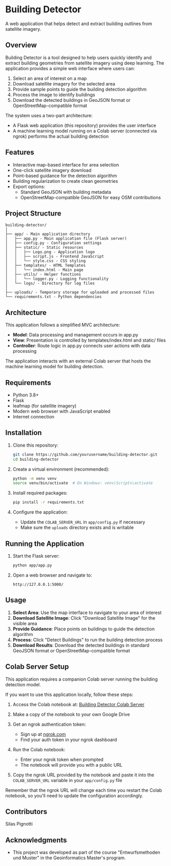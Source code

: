 # Building Detector

A web application that helps detect and extract building outlines from satellite imagery.

## Overview

Building Detector is a tool designed to help users quickly identify and extract building geometries from satellite imagery using deep learning. The application provides a simple web interface where users can:

1. Select an area of interest on a map
2. Download satellite imagery for the selected area
3. Provide sample points to guide the building detection algorithm
4. Process the image to identify buildings
5. Download the detected buildings in GeoJSON format or OpenStreetMap-compatible format

The system uses a two-part architecture:
- A Flask web application (this repository) provides the user interface
- A machine learning model running on a Colab server (connected via ngrok) performs the actual building detection

## Features

- Interactive map-based interface for area selection
- One-click satellite imagery download
- Point-based guidance for the detection algorithm
- Building regularization to create clean geometries
- Export options:
  - Standard GeoJSON with building metadata
  - OpenStreetMap-compatible GeoJSON for easy OSM contributions

## Project Structure

```
building-detector/
│
├── app/ - Main application directory
│   ├── app.py - Main application file (Flask server)
│   ├── config.py - Configuration settings
│   ├── static/ - Static resources
│   │   ├── Logo.png - Application logo
│   │   ├── script.js - Frontend JavaScript
│   │   └── style.css - CSS styling
│   ├── templates/ - HTML Templates
│   │   └── index.html - Main page
│   ├── utils/ - Helper functions
│   │   └── logger.py - Logging functionality
│   └── logs/ - Directory for log files
│
├── uploads/ - Temporary storage for uploaded and processed files
└── requirements.txt - Python dependencies
```

## Architecture

This application follows a simplified MVC architecture:

- **Model**: Data processing and management occurs in app.py
- **View**: Presentation is controlled by templates/index.html and static/ files
- **Controller**: Route logic in app.py connects user actions with data processing

The application interacts with an external Colab server that hosts the machine learning model for building detection.

## Requirements

- Python 3.8+
- Flask
- leafmap (for satellite imagery)
- Modern web browser with JavaScript enabled
- Internet connection

## Installation

1. Clone this repository:
   ```bash
   git clone https://github.com/yourusername/building-detector.git
   cd building-detector
   ```

2. Create a virtual environment (recommended):
   ```bash
   python -m venv venv
   source venv/bin/activate  # On Windows: venv\Scripts\activate
   ```

3. Install required packages:
   ```bash
   pip install -r requirements.txt
   ```

4. Configure the application:
   - Update the `COLAB_SERVER_URL` in `app/config.py` if necessary
   - Make sure the `uploads` directory exists and is writable

## Running the Application

1. Start the Flask server:
   ```bash
   python app/app.py
   ```

2. Open a web browser and navigate to:
   ```
   http://127.0.0.1:5000/
   ```

## Usage

1. **Select Area**: Use the map interface to navigate to your area of interest
2. **Download Satellite Image**: Click "Download Satellite Image" for the visible area
3. **Provide Guidance**: Place points on buildings to guide the detection algorithm
4. **Process**: Click "Detect Buildings" to run the building detection process
5. **Download Results**: Download the detected buildings in standard GeoJSON format or OpenStreetMap-compatible format

## Colab Server Setup

This application requires a companion Colab server running the building detection model. 

If you want to use this application locally, follow these steps:

1. Access the Colab notebook at: [Building Detector Colab Server](https://colab.research.google.com/drive/1aKfw2RQrQkvgA0oXCKz_iMguSdGdbFaC?usp=sharing)

2. Make a copy of the notebook to your own Google Drive

3. Get an ngrok authentication token:
   - Sign up at [ngrok.com](https://ngrok.com)
   - Find your auth token in your ngrok dashboard

4. Run the Colab notebook:
   - Enter your ngrok token when prompted
   - The notebook will provide you with a public URL

5. Copy the ngrok URL provided by the notebook and paste it into the `COLAB_SERVER_URL` variable in your `app/config.py` file

Remember that the ngrok URL will change each time you restart the Colab notebook, so you'll need to update the configuration accordingly.

## Contributors

Silas Pignotti

## Acknowledgments

- This project was developed as part of the course "Entwurfsmethoden und Muster" in the Geoinformatics Master's program.